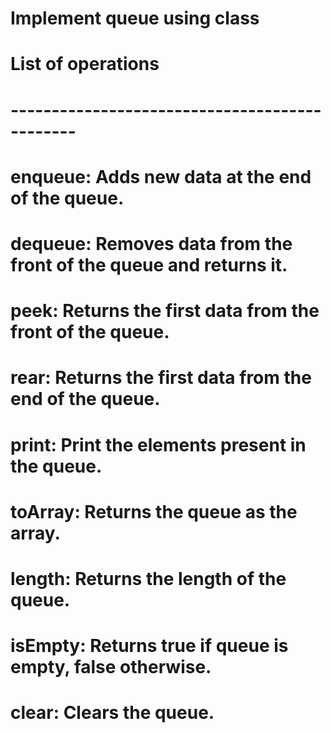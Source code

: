 # Implement queue using class

# List of operations
# ----------------------------------------------
# enqueue: Adds new data at the end of the queue.
# dequeue: Removes data from the front of the queue and returns it.
# peek: Returns the first data from the front of the queue.
# rear: Returns the first data from the end of the queue.
# print: Print the elements present in the queue.
# toArray: Returns the queue as the array.
# length: Returns the length of the queue.
# isEmpty: Returns true if queue is empty, false otherwise.
# clear: Clears the queue.